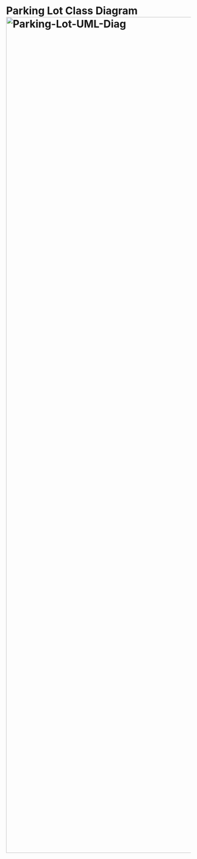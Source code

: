 # Parking Lot Class Diagram<img width="3840" height="2278" alt="Parking-Lot-UML-Diag" src="https://github.com/user-attachments/assets/60aa3499-ee4b-49da-8186-6b3c37690123" />
